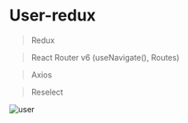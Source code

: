 # User-redux

> Redux

> React Router v6 (useNavigate(), Routes)

> Axios

> Reselect

![user](https://user-images.githubusercontent.com/74892817/140667741-60c12233-9c4c-4c1d-afed-08a36a2fd573.gif)

